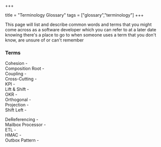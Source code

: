 +++

title = "Terminology Glossary"
tags = ["glossary","terminology"]
+++

This page will list and describe common words and terms that you might come across as a software developer which you can refer to at a later date knowing there's a place to go to when someone uses a term that you don't know, are unsure of or can't remember

### Terms

Cohesion -  
Composition Root -   
Coupling -  
Cross-Cutting -  
KPI -  
Lift & Shift -  
OKR -  
Orthogonal -   
Projection -  
Shift Left -  
<!--more-->
DeReferencing -  
Mailbox Processor -  
ETL -  
HMAC -  
Outbox Pattern - 
